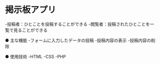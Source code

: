 # 掲示板アプリ

-投稿者：ひとことを投稿することができる 
-閲覧者：投稿されたひとことを一覧で見ることができる 

● 主な機能
-フォームに入力したデータの投稿 
-投稿内容の表示 
-投稿内容の削除 

● 使用技術
-HTML 
-CSS 
-PHP 
